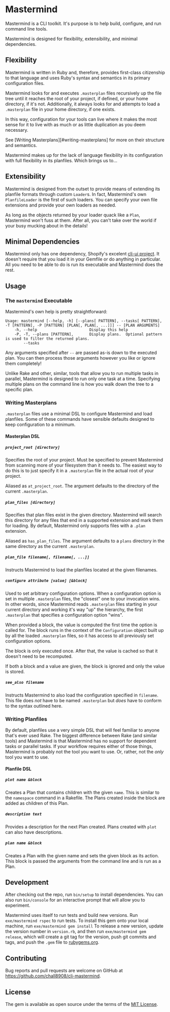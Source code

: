# Mastermind

Mastermind is a CLI toolkit.  It's purpose is to help build, configure, and run
command line tools.

Mastermind is designed for flexibility, extensibility, and minimal dependencies.

## Flexibility

Mastermind is written in Ruby and, therefore, provides first-class citizenship
to that language and uses Ruby's syntax and semantics in its primary configuration
files.

Mastermind looks for and executes `.masterplan` files recursively up the file tree
until it reaches the root of your project, if defined, or your home directory,
if it's not.  Additionally, it always looks for and attempts to load a `.masterplan`
file in your home directory, if one exists.

In this way, configuration for your tools can live where it makes the most sense
for it to live with as much or as little duplication as you deem necessary.

See [Writing Masterplans][#writing-masterplans] for more on their structure and semantics.

Mastermind makes up for the lack of language flexibility in its configuration
with full flexibility in its planfiles.  Which brings us to...

## Extensibility

Mastermind is designed from the outset to provide means of extending its planfile
formats through custom `Loader`s.  In fact, Mastermind's own `PlanfileLoader` is
the first of such loaders.  You can specify your own file extensions and provide
your own loaders as needed.

As long as the objects returned by your loader quack like a `Plan`, Mastermind
won't fuss at them.  After all, you can't take over the world if your busy mucking
about in the details!

## Minimal Dependencies

Mastermind only has one dependency, Shopify's excelent [cli-ui project][cli-ui].
It doesn't require that you load it in your Gemfile or do anything in particular.
All you need to be able to do is run its executable and Mastermind does the rest.

## Usage

### The `mastermind` Executable

Mastermind's own help is pretty straightforward:

    Usage: mastermind [--help, -h] [--plans[ PATTERN], --tasks[ PATTERN], -T [PATTERN], -P [PATTERN] [PLAN[, PLAN[, ...]]] -- [PLAN ARGUMENTS]
        -h, --help                       Display this help
        -P, -T, --plans [PATTERN],       Display plans.  Optional pattern is used to filter the returned plans.
            --tasks

Any arguments specified after `--` are passed as-is down to the executed plan.
You can then process those arguments however you like or ignore them completely!

Unlike Rake and other, similar, tools that allow you to run multiple tasks in
parallel, Mastermind is designed to run only one task at a time.  Specifying
multiple plans on the command line is how you walk down the tree to a specific
plan.

### Writing Masterplans

`.masterplan` files use a minimal DSL to configure Mastermind and load planfiles.
Some of these commands have sensible defaults designed to keep configuration to
a minimum.

#### Masterplan DSL

##### `project_root [directory]`

Specifies the root of your project.  Must be specified to prevent Mastermind
from scanning more of your filesystem than it needs to.  The easiest way to
do this is to just specify it in a `.masterplan` file in the actual root of
your project.

Aliased as `at_project_root`.  The argument defaults to the directory of the
current `.masterplan`.

##### `plan_files [directory]`

Specifies that plan files exist in the given directory.  Mastermind will search
this directory for any files that end in a supported extension and mark them
for loading.  By default, Mastermind only supports files with a `.plan` extension.

Aliased as `has_plan_files`. The argument defaults to a `plans` directory in
the same directory as the current `.masterplan`.

##### `plan_file filename[, filename[, ...]]`

Instructs Mastermind to load the planfiles located at the given filenames.

##### `configure attribute [value] [&block]`

Used to set arbitrary configuration options.  When a configuration option is
set in multiple `.masterplan` files, the "closest" one to your invocation wins.
In other words, since Mastermind reads `.masterplan` files starting in your
current directory and working it's way "up" the hierarchy, the first `.masterplan`
that specifies a configuration option "wins".

When provided a block, the value is computed the first time the option is called
for.  The block runs in the context of the `Configuration` object built up by
all the loaded `.masterplan` files, so it has access to all previously set
configuration options.

The block is only executed once.  After that, the value is cached so that it
doesn't need to be recomputed.

If both a block and a value are given, the block is ignored and only the value
is stored.

##### `see_also filename`

Instructs Mastermind to also load the configuration specified in `filename`.
This file does _not_ have to be named `.masterplan` but _does_ have to conform
to the syntax outlined here.

### Writing Planfiles

By default, planfiles use a very simple DSL that will feel familiar to anyone
that's ever used Rake.  The biggest difference between Rake (and similar tools)
and Mastermind is that Mastermind has no support for dependent tasks or parallel
tasks.  If your workflow requires either of those things, Mastermind is probably
not the tool you want to use.  Or, rather, not the _only_ tool you want to use.

#### Planfile DSL

##### `plot name &block`

Creates a Plan that contains children with the given `name`.  This is similar
to the `namespace` command in a Rakefile.  The Plans created inside the block
are added as children of this Plan.

##### `description text`

Provides a description for the next Plan created.  Plans created with `plot`
can also have descriptions.

##### `plan name &block`

Creates a Plan with the given name and sets the given block as its action.
This block is passed the arguments from the command line and is run as a Plan.

## Development

After checking out the repo, run `bin/setup` to install dependencies. You can
also run `bin/console` for an interactive prompt that will allow you to experiment.

Mastermind uses itself to run tests and build new versions.  Run `exe/mastermind rspec`
to run tests.  To install this gem onto your local machine, run `exe/mastermind gem install`
To release a new version, update the version number in `version.rb`, and then run
`exe/mastermind gem release`, which will create a git tag for the version, push
git commits and tags, and push the `.gem` file to [rubygems.org](https://rubygems.org).

## Contributing

Bug reports and pull requests are welcome on GitHub at https://github.com/chall8908/cli-mastermind.

## License

The gem is available as open source under the terms of the [MIT License](https://opensource.org/licenses/MIT).

[cli-ui]: https://github.com/shopify/cli-ui
